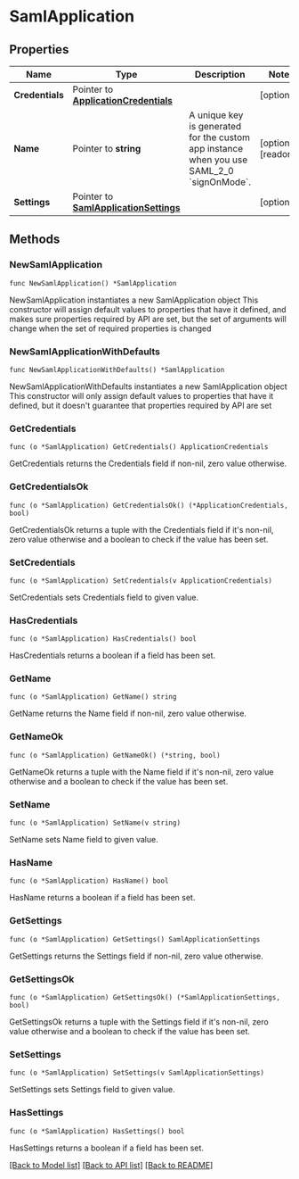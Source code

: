 # SamlApplication

## Properties

Name | Type | Description | Notes
------------ | ------------- | ------------- | -------------
**Credentials** | Pointer to [**ApplicationCredentials**](ApplicationCredentials.md) |  | [optional] 
**Name** | Pointer to **string** | A unique key is generated for the custom app instance when you use SAML_2_0 &#x60;signOnMode&#x60;. | [optional] [readonly] 
**Settings** | Pointer to [**SamlApplicationSettings**](SamlApplicationSettings.md) |  | [optional] 

## Methods

### NewSamlApplication

`func NewSamlApplication() *SamlApplication`

NewSamlApplication instantiates a new SamlApplication object
This constructor will assign default values to properties that have it defined,
and makes sure properties required by API are set, but the set of arguments
will change when the set of required properties is changed

### NewSamlApplicationWithDefaults

`func NewSamlApplicationWithDefaults() *SamlApplication`

NewSamlApplicationWithDefaults instantiates a new SamlApplication object
This constructor will only assign default values to properties that have it defined,
but it doesn't guarantee that properties required by API are set

### GetCredentials

`func (o *SamlApplication) GetCredentials() ApplicationCredentials`

GetCredentials returns the Credentials field if non-nil, zero value otherwise.

### GetCredentialsOk

`func (o *SamlApplication) GetCredentialsOk() (*ApplicationCredentials, bool)`

GetCredentialsOk returns a tuple with the Credentials field if it's non-nil, zero value otherwise
and a boolean to check if the value has been set.

### SetCredentials

`func (o *SamlApplication) SetCredentials(v ApplicationCredentials)`

SetCredentials sets Credentials field to given value.

### HasCredentials

`func (o *SamlApplication) HasCredentials() bool`

HasCredentials returns a boolean if a field has been set.

### GetName

`func (o *SamlApplication) GetName() string`

GetName returns the Name field if non-nil, zero value otherwise.

### GetNameOk

`func (o *SamlApplication) GetNameOk() (*string, bool)`

GetNameOk returns a tuple with the Name field if it's non-nil, zero value otherwise
and a boolean to check if the value has been set.

### SetName

`func (o *SamlApplication) SetName(v string)`

SetName sets Name field to given value.

### HasName

`func (o *SamlApplication) HasName() bool`

HasName returns a boolean if a field has been set.

### GetSettings

`func (o *SamlApplication) GetSettings() SamlApplicationSettings`

GetSettings returns the Settings field if non-nil, zero value otherwise.

### GetSettingsOk

`func (o *SamlApplication) GetSettingsOk() (*SamlApplicationSettings, bool)`

GetSettingsOk returns a tuple with the Settings field if it's non-nil, zero value otherwise
and a boolean to check if the value has been set.

### SetSettings

`func (o *SamlApplication) SetSettings(v SamlApplicationSettings)`

SetSettings sets Settings field to given value.

### HasSettings

`func (o *SamlApplication) HasSettings() bool`

HasSettings returns a boolean if a field has been set.


[[Back to Model list]](../README.md#documentation-for-models) [[Back to API list]](../README.md#documentation-for-api-endpoints) [[Back to README]](../README.md)


